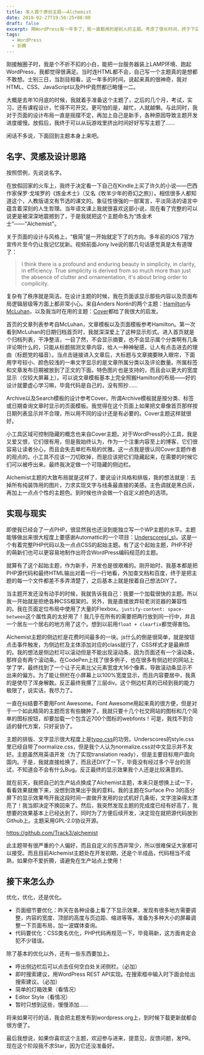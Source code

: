 ```yaml
---
title: 本人首个原创主题——Alchemist
date: 2018-02-27T19:56:25+08:00
draft: false
excerpt: 用WordPress有一年多了，我一直都用的是别人的主题。考虑了很长时间，终于下定决心要写一款主题。
tags:
  - WordPress
  - 折腾
---
```


刚接触圈子时，我是个不折不扣的小白，能把一台服务器装上LAMP环境、跑起WordPress，我都觉得很满足。当时连HTML都不会，自己写一个主题真的是想都不敢想。士别三日，当刮目相看，这一年多的时间，说起来真的很神奇，我对HTML、CSS、JavaScript以及PHP竟然都已略懂一二。

大概是去年10月底的时候，我就着手准备这个主题了，之后的几个月，考试，实习，还有课程设计，忙得不可开交。更可怕的是，越忙，人就越懒。与此同时，我对于页面的设计布局一直是摇摆不定，再加上自己是新手，各种原因导致主题开发进度缓慢。放假后，我终于可以从玩游戏里挤出时间好好写写主题了……

闲话不多说，下面回到主题本身上来吧。

## 名字、灵感及设计思路

按照惯例，先说说名字。

在放假回家的火车上，我终于决定看一下自己在Kindle上买了许久的小说——巴西作家保罗·戈埃罗的《炼金术士》（又名《牧羊少年的奇幻之旅》）。相信很多人都知道这个，人教版语文有节选的课文的。象征性很强的一部寓言，平淡简洁的语言中蕴含着深刻的人生哲理。当年语文课上我就很喜欢这部小说，现在看了完整的可以说更是被深深地震撼到了，于是我就把这个主题命名为“炼金术士”——"Alchemist"。

关于页面的设计与风格上，“极简”是一开始就定下了的方向。多年前的iOS 7官方宣传片至今仍让我记忆犹新。视频前面Jony Ive说的那几句话感觉真是太有道理了：

> I think there is a profound and enduring beauty in simplicity, in clarity, in efficiency. True simplicity is derived from so much more than just the absence of clutter and ornamentation, it's about bring order to complicity.

复杂有了秩序就是简洁。在设计主题的时候，我在页面该显示那些内容以及页面布局逻辑层级等方面上都非常小心。来自Anders Norén的两个主题：[Hamilton](http://www.andersnoren.se/teman/hamilton-wordpress-theme/)与[McLuhan](http://www.andersnoren.se/teman/mcluhan-wordpress-theme/)，以及我当时在用的主题：[Cover](http://eichefam.net/projects/cover/)都给了我很大的启发。

首页的文章列表参考自McLuhan，文章模板以及页面模板参考Hamilton。第一次看到McLuhan的日期归档首页时，我就深深爱上了这种显示形式。进入首页就是个归档列表，干净整洁，一目了然，不会显示摘要，也不会显示属个分类啊有几条评论啊什么的，只能从标题揣测文章内容，给人一种神秘感，让人有点击进去的理由（标题党的福音）。当点击链接进入文章后，大标题与文章摘要映入眼帘，下面用字号较小、颜色较浅的一串文字显示的是文章所属分类以及评论数量。所属标签和文章发布日期被放到了正文的下面。特色图片也是支持的，而且会以更大的宽度显示（仅较大屏幕上）。可以说文章模板基本上完全照搬Hamilton的布局——好的设计就要虚心学习嘛，毕竟代码是自己的，没有照抄……

Archive以及Search模板的设计参考Cover。所谓Archive模板就是按分类、标签或日期查询文章时显示的页面模板。我觉得在这个页面上如果把文章像首页那样按日期列表显示并不合理，所以用不同的设计还是有必要的。Cover主题这样就很好。

小工具区域可控制隐藏的概念也来自Cover主题。对于WordPress的小工具，我是又爱又恨，它们很有用，但是我始终认为，作为一个注重内容至上的博客，它们很容易让读者分心，而且会失去单栏布局的优雅。这一点我是很认同Cover主题作者的观点的。小工具不应该一刀切砍掉，而是应该把它们隐藏起来，在需要的时候它们可以被呼出来。最终我决定做一个可隐藏的侧边栏。

Alchemist主题的大致布局就是这样了，要说设计风格和排版，我的想法就是：去掉所有纯装饰用的图片，力求实现文字与线条最直接的美感。主色调就是黑白灰，再加上一点点个性的主题色。到时候也许会做一个自定义颜色的选项。

## 实现与现实

即使我已经会了一点PHP，很显然我也还没到能独立写一个WP主题的水平。主题能够做出来很大程度上要感谢Automattic的一个项目：[Underscores(_s)](https://underscores.me)。这是一个有着完整PHP代码以及一点点CSS的起始主题。有了这个起始主题，PHP不好的萌新们也可以更容易地制作出符合WordPress编码规范的主题。

就算有了这个起始主题，作为新手，开发也是很艰难的。刚开始时，我基本都是把PHP源代码和最终HTML输出对着一行一行地看，外加查文档和百度，终于是把主题的每一个文件都差不多弄清楚了，之后基本上就是按着自己想法DIY了。

当主题开发还没有动手的时候，我就告诉我自己：我要一个加载很快的主题。所以我一开始就是拒绝各种CSS框架的。另外，我是直接放弃较老浏览器的兼容性的。我在页面定位布局中使用了大量的Flexbox。`justify-content: space-between`这个属性真的太好用了！我几乎在所有的需要把两行放到同一行中，并且一个居左一个居右的地方用了这个。想到以前用`float + clearfix`都觉得害怕。

Alchemist主题的侧边栏是花费时间最多的一块。js什么的倒是很简单，就是按钮点击事件触发，为侧边栏及主体添加对应的class就行了，CSS样式才是最麻烦的。我的想法是侧边栏可以滚动但是不能出现滚动条，因为页面还有一个滚动条，那样会有两个滚动条。在CodePen上找了很多例子，也在很多有侧边栏的网站上学了学，最终找到了一个让子元素比父元素宽度大16个像素，导致滚动条显示不出来的偏方。为了能让侧栏在小屏幕上以100%宽度显示，而且内容要居中，我真的是使尽了浑身解数。反正最终我摞了三层div。这个侧边栏真的已经到我的能力极限了，说实话，我尽力了。

一直在纠结要不要用Font Awesome。Font Awesome用起来真的很方便，但是对于一个如此精简的主题而言有些臃肿了。我就只要十几个社交网站的图标和几个简单的图标按钮，却要加载一个包含近700个图标的webfonts！可是，我找不到合适的替代方案，只好妥协了。

主题的排版、文字显示很大程度上是[typo.css](https://typo.sofi.sh/)的功劳。Underscores的style.css里已经自带了normalize.css，但是我个人认为normalize.css对中文显示并不友好。主题虽然用英语开发（为了实现translation ready），但是主要目标用户面向国内。于是，我就直接给换了，而且还DIY了一下，毕竟没有经过多个平台的测试，不知道会不会有什么Bug。反正最终的显示效果我个人还是比较满意的。

就在前天，我把自己的生产站点换成了Alchemist主题，本来只是想换上试一下，看看效果就撤下来，没想到效果出乎我的意料。我的主题在Surface Pro 3的高分屏下的显示效果甩开我这段时间一直做开发用的台式机好几条街，文字渲染得太漂亮了！我当即决定不换回来了。然后，我突然发现主题的完成度已经有好高了，我想要的效果基本上已经达到了，同时为了方便后续开发，决定现在就把源代码放到Github上。主题采用GPL-2.0协议开源。

https://github.com/Track3/alchemist

此主题带有很严重的个人偏好，而且自定义的东西非常少，所以很难保证大家都可以接受。而且目前Alchemist主题处在开发初期，还是个半成品，代码相当不成熟，如果你不爱折腾，请避免在生产站点上使用！

## 接下来怎么办

优化，优化，还是优化。

* 页面细节要优化：昨天在各种设备上看了下显示效果，发现有很多地方需要调整，内容的宽度、顶部的高度与页边距、缩进等等。准备为多种大小的屏幕调整一下页面布局，加一波媒体查询。
* 代码要优化：CSS类名优化，PHP代码再规范一下，毕竟萌新，这方面肯定会犯不少错误。

除了基本的优化以外，还有一些东西要加上。

* 呼出侧边栏后可以点击任何空白处关闭侧栏。（必加）
* 即时搜索建议，用WordPress REST API实现。在搜索框中输入时下面会给出搜索建议。（必加）
* 简单的灯箱效果（看情况）
* Editor Style（看情况）
* 暂时只想到这些，慢慢添加……

将来如果可行的话，我会把主题发布到wordpress.org上，到时候下载更新就都会很方便了。

最后我想说，如果你喜欢这个主题，欢迎参与进来，提意见，反馈问题，发PR。现在这个阶段我不求Star，因为它还没准备好。